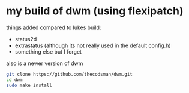 # my build of dwm (using flexipatch)

things added compared to lukes build:
 - status2d
 - extrastatus (although its not really used in the default config.h)
 - something else but I forget

also is a newer version of dwm

```bash
git clone https://github.com/thecodsman/dwm.git
cd dwm
sudo make install
```

